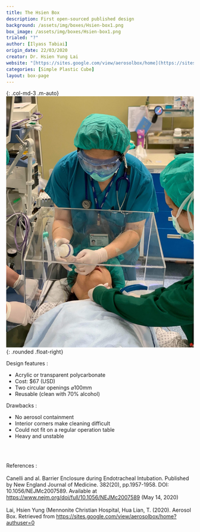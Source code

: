 ```yaml
---
title: The Hsien Box 
description: First open-sourced published design
background: /assets/img/boxes/Hsien-box1.png
box_image: /assets/img/boxes/Hsien-box1.png
trialed: "?"
author: [Ilyass Tabiai]
origin_date: 22/03/2020
creator: Dr. Hsien Yung Lai
website: "[https://sites.google.com/view/aerosolbox/home](https://sites.google.com/view/aerosolbox/home)"
categories: [Simple Plastic Cube]
layout: box-page
---
```


{: .col-md-3 .m-auto}
![alt text](/assets/img/boxes/Hsien-box2.jpg)
{: .rounded .float-right}
<br/>

Design features :
* Acrylic or transparent polycarbonate
* Cost: $67 (USD)
* Two circular openings ⌀100mm
* Reusable (clean with 70% alcohol)

Drawbacks :
* No aerosol containment 
* Interior corners make cleaning difficult
* Could not fit on a regular operation table
* Heavy and unstable

<br/>
<br/>

References : <br/><br/>
Canelli and al. Barrier Enclosure during Endotracheal Intubation. Published by New England Journal of Medicine. 382(20), pp.1957-1958. DOI: 10.1056/NEJMc2007589. Available at https://www.nejm.org/doi/full/10.1056/NEJMc2007589 (May 14, 2020) <br/><br/>
Lai, Hsien Yung (Mennonite Christian Hospital, Hua Lian, T. (2020). Aerosol Box. Retrieved from https://sites.google.com/view/aerosolbox/home?authuser=0


